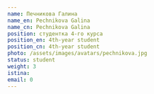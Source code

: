 ```yaml
---
name: Печникова Галина
name_en: Pechnikova Galina
name_cn: Pechnikova Galina
position: студентка 4-го курса
position_en: 4th-year student
position_cn: 4th-year student
photo: /assets/images/avatars/pechnikova.jpg
status: student
weight: 3
istina: 
email: 0
---
```


